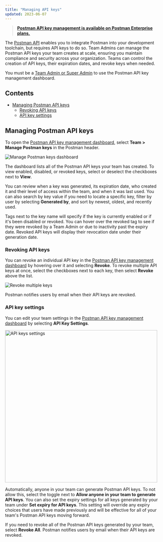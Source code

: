 ```yaml
---
title: "Managing API keys"
updated: 2023-06-07
---
```


> **[Postman API key management is available on Postman Enterprise plans.](https://www.postman.com/pricing)**

The [Postman API](/docs/developer/postman-api/intro-api/) enables you to integrate Postman into your development toolchain, but requires API keys to do so. Team Admins can manage the Postman API keys your team creates at scale, ensuring you maintain compliance and security across your organization. Teams can control the creation of API keys, their expiration dates, and revoke keys when needed.

You must be a [Team Admin or Super Admin](/docs/collaborating-in-postman/roles-and-permissions/#team-roles) to use the Postman API key management dashboard.

## Contents

* [Managing Postman API keys](#managing-postman-api-keys)
    * [Revoking API keys](#revoking-api-keys)
    * [API key settings](#api-key-settings)

## Managing Postman API keys

To open the [Postman API key management dashboard](http://go.postman.co/manage-postman-keys), select **Team > Manage Postman keys** in the Postman header.

<img alt="Manage Postman keys dashboard" src="https://assets.postman.com/postman-docs/v10/manage-postman-api-keys-v10.15.jpg"/>

The dashboard lists all of the Postman API keys your team has created. To view enabled, disabled, or revoked keys, select or deselect the checkboxes next to **View**.

You can review when a key was generated, its expiration date, who created it and their level of access within the team, and when it was last used. You can also search by key value if you need to locate a specific key, filter by user by selecting **Generated by**, and sort by newest, oldest, and recently used.

Tags next to the key name will specify if the key is currently enabled or if it's been disabled or revoked. You can hover over the revoked tag to see if they were revoked by a Team Admin or due to inactivity past the expiry date. Revoked API keys will display their revocation date under their generation date.

### Revoking API keys

You can revoke an individual API key in the [Postman API key management dashboard](http://go.postman.co/manage-postman-keys) by hovering over it and selecting **Revoke**. To revoke multiple API keys at once, select the checkboxes next to each key, then select **Revoke** above the list.

<img alt="Revoke multiple keys" src="https://assets.postman.com/postman-docs/v10/manage-postman-api-keys-revoke-multiple-v10.15.jpg"/>

Postman notifies users by email when their API keys are revoked.

### API key settings

You can edit your team settings in the [Postman API key management dashboard](http://go.postman.co/manage-postman-keys) by selecting **API Key Settings**.

<img alt="API keys settings" src="https://assets.postman.com/postman-docs/v10/manage-postman-api-keys-settings-v10.15.jpg" width="500px"/>

Automatically, anyone in your team can generate Postman API keys. To not allow this, select the toggle next to **Allow anyone in your team to generate API keys**. You can also set the expiry settings for all keys generated by your team under **Set expiry for API keys**. This setting will override any expiry choices that users have made previously and will be effective for all of your team's Postman API keys moving forward.

If you need to revoke all of the Postman API keys generated by your team, select **Revoke All**. Postman notifies users by email when their API keys are revoked.
